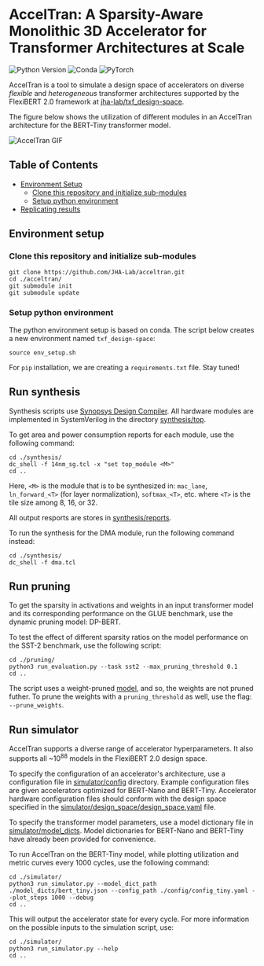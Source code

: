 # AccelTran: A Sparsity-Aware Monolithic 3D Accelerator for Transformer Architectures at Scale

![Python Version](https://img.shields.io/badge/python-v3.6%20%7C%20v3.7%20%7C%20v3.8-blue)
![Conda](https://img.shields.io/badge/conda%7Cconda--forge-v4.8.3-blue)
![PyTorch](https://img.shields.io/badge/pytorch-v1.8.1-e74a2b)

AccelTran is a tool to simulate a design space of accelerators on diverse *flexible* and *heterogeneous* transformer architectures supported by the FlexiBERT 2.0 framework at [jha-lab/txf_design-space](https://github.com/JHA-Lab/txf_design-space). 

The figure below shows the utilization of different modules in an AccelTran architecture for the BERT-Tiny transformer model.

![AccelTran GIF](https://github.com/JHA-Lab/acceltran/blob/main/simulator/figures/bert_tiny.gif)

## Table of Contents
- [Environment Setup](#environment-setup)
  - [Clone this repository and initialize sub-modules](#clone-this-repository-and-initialize-sub-modules)
  - [Setup python environment](#setup-python-environment)
- [Replicating results](#replicating-results)

## Environment setup

### Clone this repository and initialize sub-modules

```shell
git clone https://github.com/JHA-Lab/acceltran.git
cd ./acceltran/
git submodule init
git submodule update
```

### Setup python environment  

The python environment setup is based on conda. The script below creates a new environment named `txf_design-space`:
```shell
source env_setup.sh
```
For `pip` installation, we are creating a `requirements.txt` file. Stay tuned!

## Run synthesis

Synthesis scripts use [Synopsys Design Compiler](https://www.synopsys.com/implementation-and-signoff/rtl-synthesis-test/dc-ultra.html). All hardware modules are implemented in SystemVerilog in the directory [synthesis/top](https://github.com/JHA-Lab/acceltran/tree/main/synthesis/top). 

To get area and power consumption reports for each module, use the following command:
```shell
cd ./synthesis/
dc_shell -f 14nm_sg.tcl -x "set top_module <M>"
cd ..
```
Here, `<M>` is the module that is to be synthesized in: `mac_lane`, `ln_forward_<T>` (for layer normalization), `softmax_<T>`, etc. where `<T>` is the tile size among 8, 16, or 32.

All output resports are stores in [synthesis/reports](https://github.com/JHA-Lab/acceltran/tree/main/synthesis/reports). 

To run the synthesis for the DMA module, run the following command instead:
```shell
cd ./synthesis/
dc_shell -f dma.tcl 
```

## Run pruning

To get the sparsity in activations and weights in an input transformer model and its corresponding performance on the GLUE benchmark, use the dynamic pruning model: DP-BERT. 

To test the effect of different sparsity ratios on the model performance on the SST-2 benchmark, use the following script:
```shell
cd ./pruning/
python3 run_evaluation.py --task sst2 --max_pruning_threshold 0.1
cd ..
```
The script uses a weight-pruned [model](https://huggingface.co/echarlaix/bert-base-uncased-sst2-acc91.1-d37-hybrid), and so, the weights are not pruned futher. To prune the weights with a `pruning_threshold` as well, use the flag: `--prune_weights`.

## Run simulator

AccelTran supports a diverse range of accelerator hyperparameters. It also supports all \~10<sup>88</sup> models in the FlexiBERT 2.0 design space.

To specify the configuration of an accelerator's architecture, use a configuration file in [simulator/config](https://github.com/JHA-Lab/acceltran/tree/main/simulator/config) directory. Example configuration files are given accelerators optimized for BERT-Nano and BERT-Tiny. Accelerator hardware configuration files should conform with the design space specified in the [simulator/design_space/design_space.yaml](https://github.com/JHA-Lab/acceltran/blob/main/simulator/design_space/design_space.yaml) file.

To specify the transformer model parameters, use a model dictionary file in [simulator/model_dicts](https://github.com/JHA-Lab/acceltran/tree/main/simulator/model_dicts). Model dictionaries for BERT-Nano and BERT-Tiny have already been provided for convenience.

To run AccelTran on the BERT-Tiny model, while plotting utilization and metric curves every 1000 cycles, use the following command:
```shell
cd ./simulator/
python3 run_simulator.py --model_dict_path ./model_dicts/bert_tiny.json --config_path ./config/config_tiny.yaml --plot_steps 1000 --debug
cd ..
```

This will output the accelerator state for every cycle. For more information on the possible inputs to the simulation script, use:
```shell
cd ./simulator/
python3 run_simulator.py --help
cd ..
```
